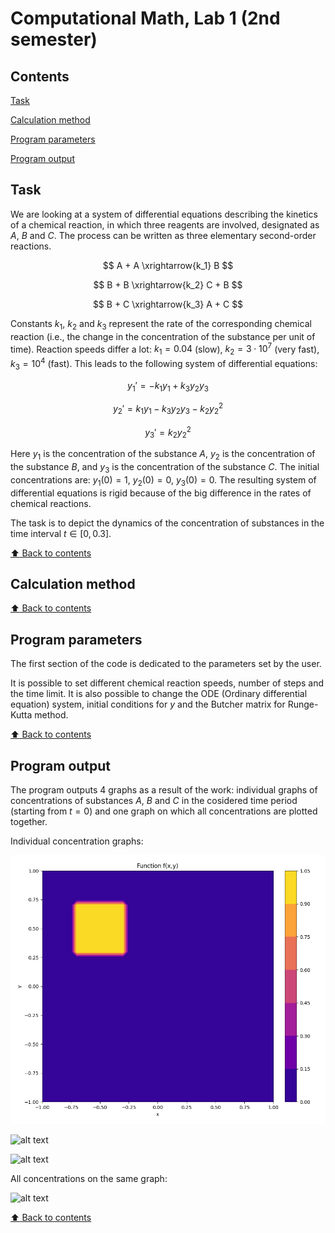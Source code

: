 # Computational Math, Lab 1 (2nd semester)

## Contents

[Task](#Task)

[Calculation method](#Calculation-method)

[Program parameters](#Program-parameters)

[Program output](#Program-output)

## Task

We are looking at a system of differential equations describing the kinetics of a chemical reaction, in which three reagents are involved, designated as $A$, $B$ and $C$. The process can be written as three elementary second-order reactions.

$$ A + A \xrightarrow{k_1} B $$

$$ B + B \xrightarrow{k_2} C + B $$

$$ B + C \xrightarrow{k_3} A + C $$

Constants $k_1$, $k_2$ and $k_3$ represent the rate of the corresponding chemical reaction (i.e., the change in the concentration of the substance per unit of time). Reaction speeds differ a lot: $k_1 = 0.04$ (slow), $k_2 = 3 \cdot 10^7$ (very fast), $k_3 = 10^4$ (fast). This leads to the following system of differential equations:

$$ y_1' = - k_1 y_1 + k_3 y_2 y_3 $$

$$ y_2' = k_1 y_1 - k_3 y_2 y_3 - k_2 y_2^2 $$

$$ y_3' = k_2 y_2^2 $$

Here $y_1$ is the concentration of the substance $A$, $y_2$ is the concentration of the substance $B$, and $y_3$ is the concentration of the substance $C$. The initial concentrations are: $y_1(0) = 1$, $y_2(0) = 0$, $y_3(0) = 0$. The resulting system of differential equations is rigid because of the big difference in the rates of chemical reactions.

The task is to depict the dynamics of the concentration of substances in the time interval $t \in [0, 0.3]$.

[:arrow_up: Back to contents](#Contents)

## Calculation method



[:arrow_up: Back to contents](#Contents)

## Program parameters

The first section of the code is dedicated to the parameters set by the user.

It is possible to set different chemical reaction speeds, number of steps and the time limit. It is also possible to change the ODE (Ordinary differential equation) system, initial conditions for $y$ and the Butcher matrix for Runge-Kutta method.

[:arrow_up: Back to contents](#Contents)

## Program output

The program outputs 4 graphs as a result of the work: individual graphs of concentrations of substances $A$, $B$ and $C$ in the cosidered time period (starting from $t = 0$) and one
graph on which all concentrations are plotted together.

Individual concentration graphs:

![alt text](https://github.com/OborotovMikhail/mipt-comp-math/blob/main/lab-2.2/readme-images/image-plot-1.png? "Concentration of A")

![alt text](https://github.com/OborotovMikhail/mipt-comp-math/blob/main/lab-2.2/readme-images/image-plot-2.png? "Concentration of B")

![alt text](https://github.com/OborotovMikhail/mipt-comp-math/blob/main/lab-2.2/readme-images/image-plot-3.png? "Concentration of C")

All concentrations on the same graph:

![alt text](https://github.com/OborotovMikhail/mipt-comp-math/blob/main/lab-2.2/readme-images/image-plot-4.png? "All concentrations on the same graph")

[:arrow_up: Back to contents](#Contents)
